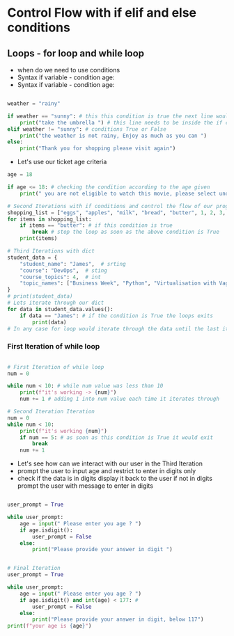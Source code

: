 # Control Flow with if elif and else conditions
## Loops - for loop and while loop

- when do we need to use conditions
- Syntax if variable - condition age:
- Syntax if variable - condition age:

```python

weather = "rainy"

if weather == "sunny": # this this condition is true the next line would execute
    print("take the umbrella ") # this line needs to be inside the if code block - intended
elif weather != "sunny": # conditions True or False
    print("the weather is not rainy, Enjoy as much as you can ")
else:
    print("Thank you for shopping please visit again")
```
- Let's use our ticket age criteria
```python
age = 18

if age <= 18: # checking the condition according to the age given
    print(" you are not eligible to watch this movie, please select under 18 rated movie")
```
```python
# Second Iterations with if conditions and control the flow of our program
shopping_list = ["eggs", "apples", "milk", "bread", "butter", 1, 2, 3, 4, 5, 6, 7, 9]
for items in shopping_list:
    if items == "butter": # if this condition is true
        break # stop the loop as soon as the above condition is True
    print(items)
```

```python
# Third Iterations with dict
student_data = {
    "student_name": "James",  # srting
    "course": "DevOps",  # sting
    "course_topics": 4,  # int
    "topic_names": ["Business Week", "Python", "Virtualisation with Vagrant", "AWS cloud"]  # List
}
# print(student_data)
# Lets iterate through our dict
for data in student_data.values():
    if data == "James": # if the condition is True the loops exits
        print(data)
# In any case for loop would iterate through the data until the last item of condition is True
```

### First Iteration of while loop
```python

# First Iteration of while loop
num = 0

while num < 10: # while num value was less than 10
    print(f"it's working -> {num}")
    num += 1 # adding 1 into num value each time it iterates through
```
```python
# Second Iteration Iteration
num = 0
while num < 10:
    print(f"it's working {num}")
    if num == 5: # as soon as this condition is True it would exit
        break
    num += 1
```

- Let's see how can we interact with our user in the Third Iteration
- prompt the user to input age and restrict to enter in digits only
- check if the data is in digits display it back to the user if not in digits prompt the user with message to enter in digits

```python

user_prompt = True

while user_prompt:
    age = input(" Please enter you age ? ")
    if age.isdigit():
        user_prompt = False
    else:
        print("Please provide your answer in digit ")
```

```python

# Final Iteration 
user_prompt = True

while user_prompt:
    age = input(" Please enter you age ? ")
    if age.isdigit() and int(age) < 177: # 
        user_prompt = False
    else:
        print("Please provide your answer in digit, below 117")
print(f"your age is {age}")
```
